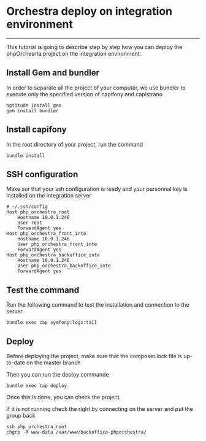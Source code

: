 # Orchestra deploy on integration environment #
--------

This tutorial is going to describe step by step how you can deploy the phpOrchesrta project on the integration environment:

## Install Gem and bundler
In order to separate all the project of your computer, we use bundler to execute only the specified version of capifony and capistrano

    aptitude install gem
    gem install bundler

## Install capifony
In the root directory of your project, run the command

    bundle install

## SSH configuration
Make sur that your ssh configuration is ready and your personnal key is installed on the integration server

    # ~/.ssh/config
    Host php_orchestra_root
        Hostname 10.0.1.246
        User root
        ForwardAgent yes
    Host php_orchestra_front_inte
        Hostname 10.0.1.246
        User php_orchestra_front_inte
        ForwardAgent yes
    Host php_orchestra_backoffice_inte
        Hostname 10.0.1.246
        User php_orchestra_backoffice_inte
        ForwardAgent yes

## Test the command
Run the following command to test the installation and connection to the server

    bundle exec cap symfony:logs:tail

## Deploy
Before deploying the project, make sure that the composer.lock file is up-to-date on the master branch

Then you can run the deploy commande

    bundle exec cap deploy

Once this is done, you can check the project.

If it is not running check the right by connecting on the server and put the group back

    ssh php_orchestra_root
    chgrp -R www-data /var/www/backoffice-phporchestra/
